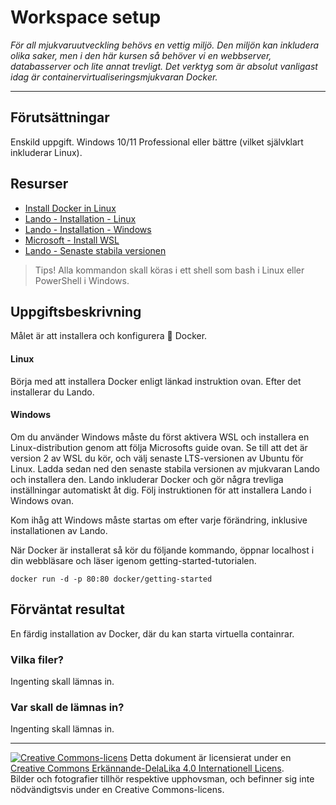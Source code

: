 # Workspace setup

_För all mjukvaruutveckling behövs en vettig miljö. Den miljön kan inkludera olika saker, men i den här kursen så behöver vi en webbserver, databasserver och lite annat trevligt. Det verktyg som är absolut vanligast idag är containervirtualiseringsmjukvaran Docker._

---

## Förutsättningar

Enskild uppgift. Windows 10/11 Professional eller bättre (vilket självklart inkluderar Linux). 

## Resurser

*   [Install Docker in Linux](https://docs.docker.com/engine/install/ubuntu/#install-using-the-repository)
*   [Lando - Installation - Linux](https://docs.lando.dev/getting-started/installation.html#debian) 
*   [Lando - Installation - Windows](https://docs.lando.dev/getting-started/installation.html#windows)
*   [Microsoft - Install WSL](https://learn.microsoft.com/en-us/windows/wsl/install)
*   [Lando - Senaste stabila versionen](https://github.com/lando/lando/releases/latest)

> Tips! Alla kommandon skall köras i ett shell som bash i Linux eller PowerShell i Windows. 

## Uppgiftsbeskrivning

Målet är att installera och konfigurera :whale2: Docker.  

#### Linux      

Börja med att installera Docker enligt länkad instruktion ovan. Efter det installerar du Lando.   

#### Windows     

Om du använder Windows måste du först aktivera WSL och installera en Linux-distribution genom att följa Microsofts guide ovan. Se till att det är version 2 av WSL du kör, och välj senaste LTS-versionen av Ubuntu för Linux. Ladda sedan ned den senaste stabila versionen av mjukvaran Lando och installera den. Lando inkluderar Docker och gör några trevliga inställningar automatiskt åt dig. Följ instruktionen för att installera Lando i Windows ovan.      

Kom ihåg att Windows måste startas om efter varje förändring, inklusive installationen av Lando.     

När Docker är installerat så kör du följande kommando, öppnar localhost i din webbläsare och läser igenom getting-started-tutorialen. 

    docker run -d -p 80:80 docker/getting-started

## Förväntat resultat

En färdig installation av Docker, där du kan starta virtuella containrar. 

### Vilka filer?

Ingenting skall lämnas in.

### Var skall de lämnas in?

Ingenting skall lämnas in. 

---     

[![Creative Commons-licens](https://i.creativecommons.org/l/by-sa/4.0/80x15.png)](http://creativecommons.org/licenses/by-sa/4.0/) Detta dokument är licensierat under en [Creative Commons Erkännande-DelaLika 4.0 Internationell Licens](http://creativecommons.org/licenses/by-sa/4.0/).    
Bilder och fotografier tillhör respektive upphovsman, och befinner sig inte nödvändigtsvis under en Creative Commons-licens.    
